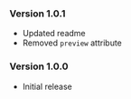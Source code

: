 ### Version 1.0.1
- Updated readme
- Removed `preview` attribute

### Version 1.0.0
- Initial release
